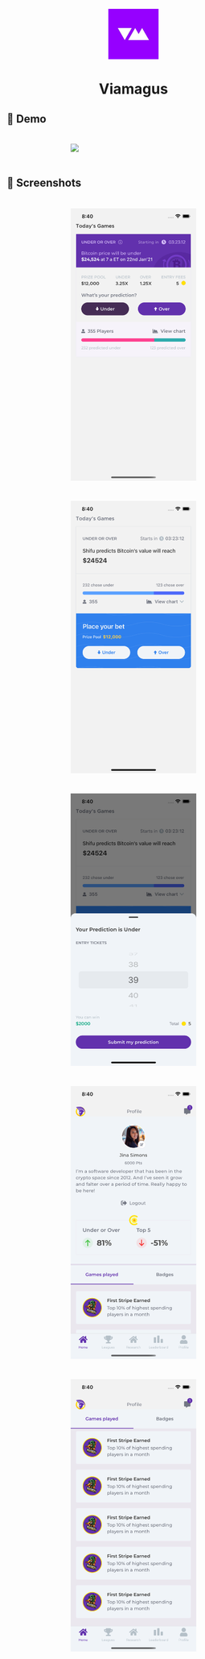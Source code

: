 <p align="center">
  <a>
    <img width="100px" src="./assets/icon.png">
  </a>
  <h1 align="center">Viamagus</h1>  
</p>

## :camera_flash: Demo

<div align="center" style="margin:auto;width:100%;display:flex;justify-content:center;align-items:center;">
<img width="250px" margin="30px" style="margin:20px;" src="./readme/recording.gif">
</div>

## :camera_flash: Screenshots

<div align="center" style="margin:auto;width:100%;display:flex;justify-content:center;align-items:center;flex-wrap:wrap;">
<img width="250px" margin="30px" style="margin:20px;" src="./readme/today.png">
<img width="250px" margin="30px" style="margin:20px;" src="./readme/home.png">
<img width="250px" margin="30px" style="margin:20px;" src="./readme/sheet.png">
<img width="250px" margin="30px" style="margin:20px;" src="./readme/profile.png">
<img width="250px" margin="30px" style="margin:20px;" src="./readme/games.png">
</div>

<br>
<br>
